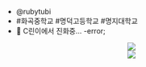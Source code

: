- @rubytubi
- #화곡중학교 #명덕고등학교 #명지대학교
- 🌱 C린이에서 진화중... -error;

<!---
rubytubi/rubytubi is a ✨ special ✨ repository because its `README.md` (this file) appears on your GitHub profile.
You can click the Preview link to take a look at your changes.
--->

<div align="center" >
 <img src="https://github-readme-stats.vercel.app/api?username=rubytubi&show_icons=true&theme=dark&card_width=400"/>
  </br>
   <img src="http://mazandi.herokuapp.com/api?handle=ss001015&theme=warm"/>
</div>
